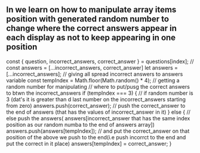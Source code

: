 ## In <App /> we learn on how to manipulate array items position with generated random number to change where the correct answers appear in each display as not to keep appearing in one position

const { question, incorrect_answers, correct_answer } = questions[index];
// const answers = [...incorrect_answers, correct_answer]
let answers = [...incorrect_answers]; // giving all spread incorrect answers to answers variable
const tempIndex = Math.floor(Math.random() \* 4); // getting a random number for manipulating
// where to put/pusg the correct answers to btwn the incorrect_answers
if (tempIndex === 3) {
// if random number is 3 (dat's it is greater than d last number on the incorrect_answers starting from zero)
answers.push(correct_answer); // push the correct_answer to the end of answers (that has the values of incorrect_answer in it)
} else {
// else push the answers( answers[incorrect_answer that has the same index position as our random numba to the end of answers array])
answers.push(answers[tempIndex]);
// and put the correct_answer on that position of the above we push to the end(i.e push incorrct to the end and put the correct in it place)
answers[tempIndex] = correct_answer;
}
